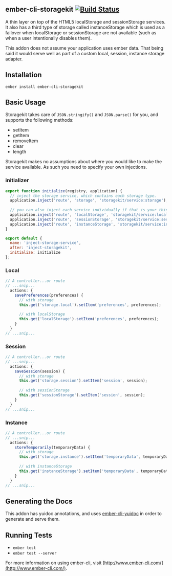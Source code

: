 ## ember-cli-storagekit [![Build Status](https://travis-ci.org/kennethdavidbuck/ember-cli-storagekit.svg?branch=develop)](https://travis-ci.org/kennethdavidbuck/ember-cli-storagekit)

A thin layer on top of the HTML5 localStorage and sessionStorage services. It also has a third type of storage called 
instanceStorage which is used as a failover when localStorage or sessionStorage are not available (such as when a user intentionally disables them).

This addon does not assume your application uses ember data. That being said it would serve well as part of a custom local, session, instance storage adapter.

## Installation

```
ember install ember-cli-storagekit
```

## Basic Usage
Storagekit takes care of ```JSON.stringify()``` and ```JSON.parse()``` for you, and supports the following methods:

* setItem
* getItem
* removeItem
* clear
* length

Storagekit makes no assumptions about where you would like to make the service available. As such you need to specify your own injections.

### initializer
```javascript
export function initialize(registry, application) {
  // inject the storage service, which contains each storage type.
  application.inject('route', 'storage', 'storagekit/service:storage');
  
  // you can also inject each service individually if that is your thing.
  application.inject('route', 'localStorage', 'storagekit/service:local-storage');
  application.inject('route', 'sessionStorage', 'storagekit/service:session-storage');
  application.inject('route', 'instanceStorage', 'storagekit/service:instance-storage');
}

export default {
  name: 'inject-storage-service',
  after: 'inject-storagekit',
  initialize: initialize
};
```

### Local
```javascript
// A controller...or route
// ...snip...
  actions: {
    savePreferences(preferences) {
      // with storage
      this.get('storage.local').setItem('preferences', preferences);
      
      // with localStorage
      this.get('localStorage').setItem('preferences', preferences);
    }
  }
// ...snip...
```

### Session
```javascript
// A controller...or route
// ...snip...
  actions: {
    saveSession(session) {
      // with storage
      this.get('storage.session').setItem('session', session);
    
      // with sessionStorage
      this.get('sessionStorage').setItem('session', session);
    }
  }
// ...snip...
```

### Instance
```javascript
// A controller...or route
// ...snip...
  actions: {
    storeTemporarily(temporaryData) {
      // with storage
      this.get('storage.instance').setItem('temporaryData', temporaryData);
    
      // with instanceStorage
      this.get('instanceStorage').setItem('temporaryData', temporaryData);
    }
  }
// ...snip...
```

## Generating the Docs
This addon has yuidoc annotations, and uses [ember-cli-yuidoc](https://github.com/nicoulaj/idea-markdown) in order to generate and serve them.

## Running Tests

* `ember test`
* `ember test --server`

For more information on using ember-cli, visit [http://www.ember-cli.com/](http://www.ember-cli.com/).
